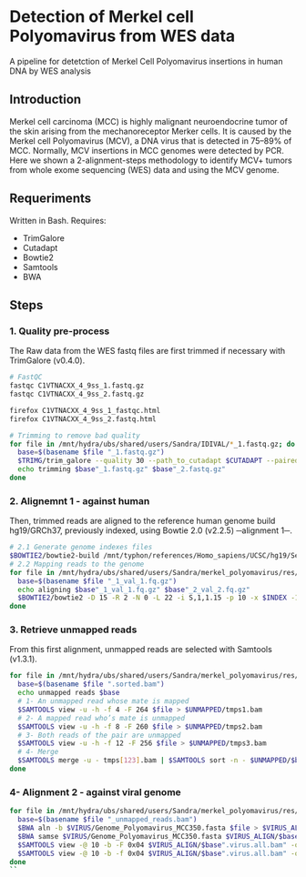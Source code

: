 # Detection of Merkel cell Polyomavirus from WES data
A pipeline for detetction of Merkel Cell Polyomavirus insertions in human DNA by WES analysis

## Introduction
Merkel cell carcinoma (MCC) is highly malignant neuroendocrine tumor of the skin arising from the mechanoreceptor Merker cells. It is caused by the Merkel cell Polyomavirus (MCV), a DNA virus that is detected in 75–89% of MCC. Normally, MCV insertions in MCC genomes were detected by PCR. Here we shown a 2-alignment-steps methodology to identify MCV+ tumors from whole exome sequencing (WES) data and using the MCV genome.

## Requeriments
Written in Bash.
Requires:
* TrimGalore
* Cutadapt
* Bowtie2
* Samtools
* BWA

## Steps
### 1. Quality pre-process
The Raw data from the WES fastq files are first trimmed if necessary with TrimGalore (v0.4.0).
```bash
# FastQC
fastqc C1VTNACXX_4_9ss_1.fastq.gz
fastqc C1VTNACXX_4_9ss_2.fastq.gz

firefox C1VTNACXX_4_9ss_1_fastqc.html
firefox C1VTNACXX_4_9ss_2.fastq.html

# Trimming to remove bad quality 
for file in /mnt/hydra/ubs/shared/users/Sandra/IDIVAL/*_1.fastq.gz; do 
  base=$(basename $file "_1.fastq.gz")
  $TRIMG/trim_galore --quality 30 --path_to_cutadapt $CUTADAPT --paired --trim1 -o $TRIMMED $FASTQ"/"$base"_1.fastq.gz" $FASTQ"/"$base"_2.fastq.gz"
  echo trimming $base"_1.fastq.gz" $base"_2.fastq.gz" 
done
```
### 2.  Alignemnt 1 - against human
Then, trimmed reads are aligned to the reference human genome build hg19/GRCh37, previously indexed, using Bowtie 2.0 (v2.2.5) ─alignment 1─. 
```bash
# 2.1 Generate genome indexes files
$BOWTIE2/bowtie2-build /mnt/typhon/references/Homo_sapiens/UCSC/hg19/Sequence/WholeGenomeFasta/genome.fa REF/hg19.example
# 2.2 Mapping reads to the genome
for file in /mnt/hydra/ubs/shared/users/Sandra/merkel_polyomavirus/res/trimmed/*_1_val_1.fq.gz; do
  base=$(basename $file "_1_val_1.fq.gz")
  echo aligning $base"_1_val_1.fq.gz" $base"_2_val_2.fq.gz"
  $BOWTIE2/bowtie2 -D 15 -R 2 -N 0 -L 22 -i S,1,1.15 -p 10 -x $INDEX -1 $TRIMMED/$base"_1_val_1.fq.gz" -2 $TRIMMED/$base"_2_val_2.fq.gz" | $SAMTOOLS view -bS - | $SAMTOOLS sort -m 1000000000 -O BAM -o $ALIGNMENTS/$base".sorted.bam"
done
```
### 3. Retrieve unmapped reads
From this first alignment, unmapped reads are selected with Samtools (v1.3.1).
```bash
for file in /mnt/hydra/ubs/shared/users/Sandra/merkel_polyomavirus/res/alignments/*.bam; do
  base=$(basename $file ".sorted.bam")
  echo unmapped reads $base
  # 1- An unmapped read whose mate is mapped
  $SAMTOOLS view -u -h -f 4 -F 264 $file > $UNMAPPED/tmps1.bam
  # 2- A mapped read who’s mate is unmapped
  $SAMTOOLS view -u -h -f 8 -F 260 $file > $UNMAPPED/tmps2.bam
  # 3- Both reads of the pair are unmapped
  $SAMTOOLS view -u -h -f 12 -F 256 $file > $UNMAPPED/tmps3.bam
  # 4- Merge
  $SAMTOOLS merge -u - tmps[123].bam | $SAMTOOLS sort -n - $UNMAPPED/$base"_unmapped_reads"
done
```
### 4- Alignment 2 - against viral genome
```bash
for file in /mnt/hydra/ubs/shared/users/Sandra/merkel_polyomavirus/res/alignments/unmapped/*_unmapped_reads.bam; do
  base=$(basename $file "_unmapped_reads.bam")
  $BWA aln -b $VIRUS/Genome_Polyomavirus_MCC350.fasta $file > $VIRUS_ALIGN/$base".virus.sai"
  $BWA samse $VIRUS/Genome_Polyomavirus_MCC350.fasta $VIRUS_ALIGN/$base".virus.sai" $file | $SAMTOOLS view - -bS -o $VIRUS_ALIGN/$base".virus.all.bam"
  $SAMTOOLS view -@ 10 -b -F 0x04 $VIRUS_ALIGN/$base".virus.all.bam" -o $VIRUS_MAPPED/$base".virus.mapped.bam"
  $SAMTOOLS view -@ 10 -b -f 0x04 $VIRUS_ALIGN/$base".virus.all.bam" -o $VIRUS_ALIGN/$base".virus.unmapped.bam"
done
``
